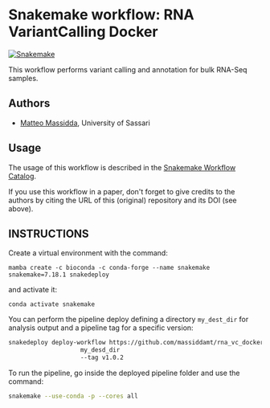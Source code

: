 # Snakemake workflow: RNA VariantCalling Docker
[![Snakemake](https://img.shields.io/badge/snakemake-≥7.18.1-brightgreen.svg)](https://snakemake.bitbucket.io)

This workflow performs variant calling and annotation for bulk RNA-Seq samples.

## Authors

* [Matteo Massidda](https://github.com/massiddamt), University of Sassari

## Usage

The usage of this workflow is described in the [Snakemake Workflow Catalog](https://snakemake.github.io/snakemake-workflow-catalog?usage=massiddamt/rna_vc_docker).

If you use this workflow in a paper, don't forget to give credits to the authors by citing the URL of this (original) repository and its DOI (see above).

## INSTRUCTIONS
Create a virtual environment with the command:
```commandline
mamba create -c bioconda -c conda-forge --name snakemake snakemake=7.18.1 snakedeploy
```
and activate it:
```commandline
conda activate snakemake
```
You can perform the pipeline deploy defining a directory `my_dest_dir` for analysis output and a pipeline tag for a specific version:
```bash
snakedeploy deploy-workflow https://github.com/massiddamt/rna_vc_docker.git 
                    my_desd_dir 
                    --tag v1.0.2
```
To run the pipeline, go inside the deployed pipeline folder and use the command:
```bash
snakemake --use-conda -p --cores all
```